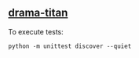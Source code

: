 ## [drama-titan](https://github.com/benhid/drama-titan) 

To execute tests:

```commandline
python -m unittest discover --quiet
```